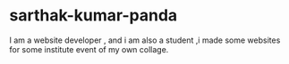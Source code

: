 # sarthak-kumar-panda
I am a website developer , and i am also a student ,i made some websites for some institute event of my own collage.
